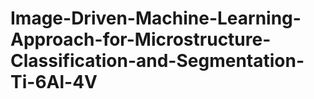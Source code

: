 # Image-Driven-Machine-Learning-Approach-for-Microstructure-Classification-and-Segmentation-Ti-6Al-4V
